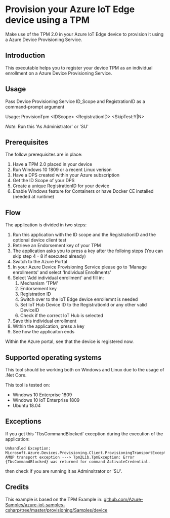 # Provision your Azure IoT Edge device using a TPM

Make use of the TPM 2.0 in your Azure IoT Edge device to provision it using a Azure Device Provisioning Service.

## Introduction

This executable helps you to register your device TPM as an individual enrollment on a Azure Device Provisioning Service.

## Usage

Pass Device Provisioning Service ID_Scope and RegistrationID as a command-prompt argument

Usage: ProvisionTpm \<IDScope\> \<RegistrationID\> \<SkipTest:Y|N\>

*Note*: Run this 'As Administrator' or 'SU'

## Prerequisites

The follow prerequisites are in place:

1. Have a TPM 2.0 placed in your device
2. Run Windows 10 1809 or a recent Linux verison
3. Have a DPS created within your Azure subscription
4. Get the ID Scope of your DPS
5. Create a unique RegistrationID for your device
6. Enable Windows feature for Containers or have Docker CE installed (needed at runtime)

## Flow

The application is divided in two steps:

1. Run this application with the ID scope and the RegistrationID and the optional device client test
2. Retrieve an Endorsement key of your TPM
3. The application asks you to press a key after the folloing steps (You can skip step 4 - 8 if executed already)
4. Switch to the Azure Portal
5. In your Azure Device Provisioning Service please go to 'Manage enrollments' and select 'Individual Enrollments'
6. Select 'Add individual enrollment' and fill in:
    1. Mechanism 'TPM'
    2. Endorsement key
    3. Registration ID
    4. Switch over to the IoT Edge device enrollemnt is needed
    5. Set IoT Hub Device ID to the RegistrationId or any other valid DeviceID
    6. Check if the correct IoT Hub is selected
7. Save this individual enrollment
8. Within the application, press a key
9. See how the applicaiton ends

Within the Azure portal, see that the device is registered now.

## Supported operating systems

This tool should be working both on Windows and Linux due to the usage of .Net Core.

This tool is tested on:

- Windows 10 Enterprise 1809
- Windows 10 IoT Enterprise 1809
- Ubuntu 18.04

## Exceptions

If you get this 'TbsCommandBlocked' execption during the execution of the application:

    Unhandled Exception: Microsoft.Azure.Devices.Provisioning.Client.ProvisioningTransportException: AMQP transport exception ---> Tpm2Lib.TpmException: Error {TbsCommandBlocked} was returned for command ActivateCredential.

then check if you are running it as Adminsitrator or 'SU'.

## Credits

This example is based on the TPM Example in: [github.com/Azure-Samples/azure-iot-samples-csharp/tree/master/provisioning/Samples/device](https://github.com/Azure-Samples/azure-iot-samples-csharp/tree/master/provisioning/Samples/device)

